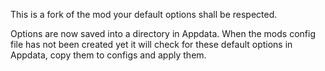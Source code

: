 This is a fork of the mod your default options shall be respected.

Options are now saved into a directory in Appdata.
When the mods config file has not been created yet it will check for these default options in Appdata, copy them to configs and apply them.
